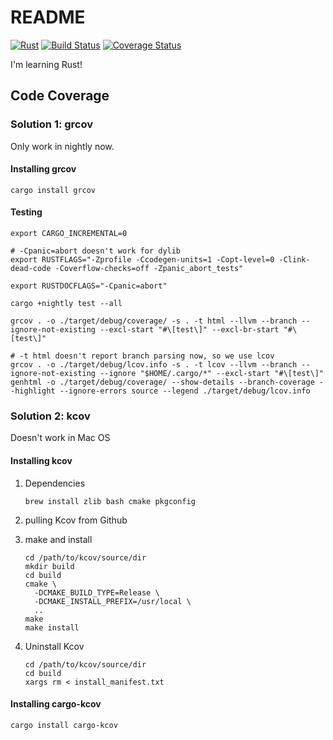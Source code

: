 README
===========

[![Rust](https://github.com/redtankd/rust-test/workflows/Rust/badge.svg)]() [![Build Status](https://travis-ci.org/redtankd/rust-test.svg?branch=master)](https://travis-ci.org/redtankd/rust-test) [![Coverage Status](https://coveralls.io/repos/github/redtankd/rust-test/badge.svg?branch=master)](https://coveralls.io/github/redtankd/rust-test?branch=master)

I'm learning Rust!

## Code Coverage

### Solution 1: grcov

Only work in nightly now.

#### Installing grcov

```
cargo install grcov
```

#### Testing

```
export CARGO_INCREMENTAL=0

# -Cpanic=abort doesn't work for dylib
export RUSTFLAGS="-Zprofile -Ccodegen-units=1 -Copt-level=0 -Clink-dead-code -Coverflow-checks=off -Zpanic_abort_tests"

export RUSTDOCFLAGS="-Cpanic=abort"

cargo +nightly test --all

grcov . -o ./target/debug/coverage/ -s . -t html --llvm --branch --ignore-not-existing --excl-start "#\[test\]" --excl-br-start "#\[test\]"

# -t html doesn't report branch parsing now, so we use lcov 
grcov . -o ./target/debug/lcov.info -s . -t lcov --llvm --branch --ignore-not-existing --ignore "$HOME/.cargo/*" --excl-start "#\[test\]"
genhtml -o ./target/debug/coverage/ --show-details --branch-coverage --highlight --ignore-errors source --legend ./target/debug/lcov.info
```

### Solution 2: kcov

Doesn't work in Mac OS

#### Installing kcov

1. Dependencies

    ```
    brew install zlib bash cmake pkgconfig
    ```

2. pulling Kcov from Github

3. make and install

    ```
    cd /path/to/kcov/source/dir
    mkdir build
    cd build
    cmake \
      -DCMAKE_BUILD_TYPE=Release \
      -DCMAKE_INSTALL_PREFIX=/usr/local \
      ..
    make
    make install
    ```

4. Uninstall Kcov

    ```
    cd /path/to/kcov/source/dir
    cd build
    xargs rm < install_manifest.txt
    ```

#### Installing cargo-kcov

```
cargo install cargo-kcov
```
